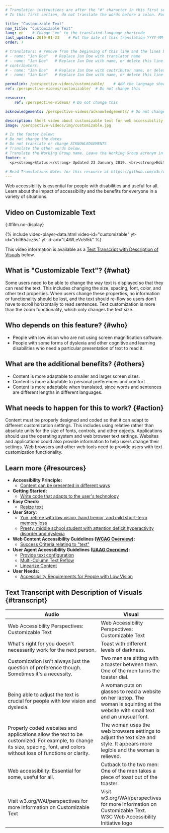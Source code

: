 ```yaml
---
# Translation instructions are after the "#" character in this first section. They are comments that do not show up in the web page. You do not need to translate the instructions after "#".
# In this first section, do not translate the words before a colon. For example, do not translate "title:". Do translate the text after "title:"

title: "Customizable Text"
nav_title: "Customizable Text"
lang: en    # Change "en" to the translated-language shortcode
last_updated: 2019-01-23    # Put the date of this translation YYYY-MM-DD (with month in the middle)
order: 7

# translators: # remove from the beginning of this line and the lines below: "# " (the hash sign and the space)
# - name: "Jan Doe"   # Replace Jan Doe with translator name
# - name: "Jan Doe"   # Replace Jan Doe with name, or delete this line if not multiple translators
# contributors:
# - name: "Jan Doe"   # Replace Jan Doe with contributor name, or delete this line if none
# - name: "Jan Doe"   # Replace Jan Doe with name, or delete this line if not multiple contributors

permalink: /perspective-videos/customizable/    # Add the language shortcode to the end, with no slash at the end. For example /path/to/file/fr
ref: /perspective-videos/customizable/  # Do not change this

resource:
    ref: /perspective-videos/ # Do not change this

acknowledgements: /perspective-videos/acknowledgements/ # Do not change this

description: Short video about customizable text for web accessibility - what is it, who depends on it, and what needs to happen to make it work.
image: /perspective-videos/img/customizable.jpg

# In the footer below:
# Do not change the dates
# Do not translate or change ACKNOWLEDGEMENTS
# Translate the other words below.
# Translate the Working Group name. Leave the Working Group acronym in English.
footer: >
  <p><strong>Status:</strong> Updated 23 January 2019. <br><strong>Editor and project lead:</strong> <a href="https://www.w3.org/People/shadi">Shadi Abou-Zahra</a>. Developed by the <a href="https://www.w3.org/WAI/EO/">Education and Outreach Working Group (EOWG)</a> with support from the <a href="https://www.w3.org/WAI/DEV/">WAI-DEV project</a>, co-funded by the European Commission. Updated with support from the Ford Foundation. ACKNOWLEDGEMENTS.</p>

# Read Translations Notes for this resource at https://github.com/w3c/wai-perspective-videos#readme
---
```


Web accessibility is essential for people with disabilities and useful
for all. Learn about the impact of accessibility and the benefits for
everyone in a variety of situations.

## Video on Customizable Text
{:#film.no-display}

{% include video-player-data.html
    video-id="customizable"
    yt-id="rbiI65Jcz5s"
    yt-id-ad="L4WLeVc5l5k"
%}

This video information is available as a [Text Transcript with Description of Visuals](#transcript) below.

What is "Customizable Text"? {#what}
----------------------------

Some users need to be able to change the way text is displayed so that
they can read the text. This includes changing the size, spacing, font,
color, and other text properties. When users change these properties, no
information or functionality should be lost, and the text should re-flow
so users don't have to scroll horizontally to read sentences. Text
customization is more than the zoom functionality, which only changes
the text size.

Who depends on this feature? {#who}
----------------------------

-   People with low vision who are not using screen magnification
    software.
-   People with some forms of dyslexia and other cognitive and learning
    disabilities who need a particular presentation of text to read it.

What are the additional benefits? {#others}
---------------------------------

-   Content is more adaptable to smaller and larger screen sizes.
-   Content is more adaptable to personal preferences and comfort.
-   Content is more adaptable when translated, since words and sentences
    are different lengths in different languages.

What needs to happen for this to work? {#action}
--------------------------------------

Content must be properly designed and coded so that it can adapt to
different customization settings. This includes using relative rather
than absolute units for the size of fonts, controls, and other objects.
Applications should use the operating system and web browser text
settings. Websites and applications could also provide information to
help users change their settings. Web browsers and other web tools need
to provide users with text customization functionality.

Learn more {#resources}
----------

-   **Accessibility Principle:**
    -   [Content can be presented in different
        ways](/fundamentals/accessibility-principles/#adaptable)
-   **Getting Started:**
    -   [Write code that adapts to the user's
        technology](/tips/developing/#write-code-that-adapts-to-the-users-technology)
-   **Easy Check:**
    -   [Resize text](/test-evaluate/preliminary/#resize)
-   **User Story:**
    -   [Yun, retiree with low vision, hand tremor, and mild
        short-term memory
        loss](/people-use-web/user-stories/#retiree)
    -   [Preety, middle school student with attention deficit
        hyperactivity disorder and
        dyslexia](/people-use-web/user-stories/#classroomstudent)
-   **Web Content Accessibility Guidelines ([WCAG
    Overview](/standards-guidelines/wcag/)):**
    -   [Success Criteria relating to
        "text"](https://www.w3.org/WAI/WCAG21/quickref/?tags=text)
-   **User Agent Accessibility Guidelines ([UAAG
    Overview](/standards-guidelines/uaag/)):**
    -   [Provide text
        configuration](https://www.w3.org/TR/2015/NOTE-UAAG20-20151215/#gl-text-config)
    -   [Multi-Column Text
        Reflow](https://www.w3.org/TR/UAAG20/#sc_1813)
    -   [Linearize Content](https://www.w3.org/TR/UAAG20/#sc_1815)
-   **User Needs:**
    -   [Accessibility Requirements for People with Low
        Vision](http://www.w3.org/TR/low-vision-needs/)
        
## Text Transcript with Description of Visuals {#transcript}
<table>
  <thead>
    <tr>
      <th width="65%">Audio</th>
      <th>Visual</th>
    </tr>
  </thead>
  <tbody>
    <tr>
      <td>Web Accessibility Perspectives: Customizable Text</td>
      <td>Web Accessibility Perspectives:<br>Customizable Text</td>
    </tr>
    <tr>
      <td>What's right for you doesn't necessarily work for the next person.</td>
      <td>Toast with different levels of darkness.</td>
    </tr>
    <tr>
      <td>Customization isn't always just the question of preference though. Sometimes it's a necessity.</td>
      <td>Two men are sitting with a toaster between them. One of the men turns the toaster dial.</td>
    </tr>
    <tr>
      <td>Being able to adjust the text is crucial for people with low vision and dyslexia.</td>
      <td>A woman puts on glasses to read a website on her laptop. The woman is squinting at the website with small text and an unusual font.</td>
    </tr>
    <tr>
      <td>Properly coded websites and applications allow the text to be customized. For example, to change its size, spacing, font, and colors without loss of functions or clarity.</td>
      <td>The woman uses the web browsers settings to adjust the
        text size and style. It appears more legible and the woman is relieved.</td>
    </tr>
    <tr>
      <td>Web accessibility: Essential for some, useful for all.</td>
      <td>Cutback to the two men: One of the men takes a piece of
        toast out of the toaster.</td>
    </tr>
    <tr>
      <td>Visit w3.org/WAI/perspectives for more information on Customizable
        Text </td>
      <td>Visit<br>
        w3.org/WAI/perspectives<br>
        for more information on<br>
        Customizable Text.<br>
        W3C Web Accessibility Initiative logo</td>
    </tr>
  </tbody>
</table>
        

